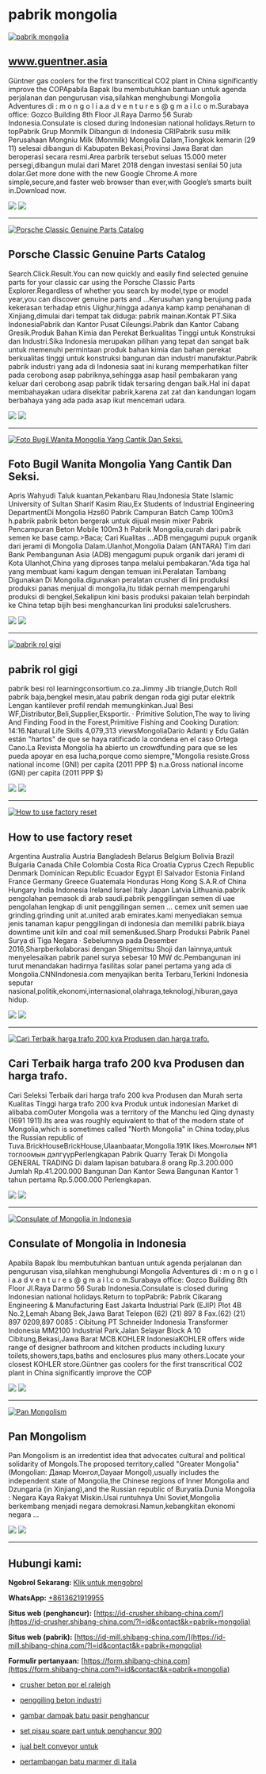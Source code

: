 # pabrik mongolia

<a href="https://swt.shibang-china.com/?l=id&img&k=pabrik+mongolia" target="_blank">![pabrik mongolia](http://static.shibang-china.com/all-800x300/314.jpg)</a>

## www.guentner.asia
G&#252;ntner gas coolers for the first transcritical CO2 plant in China significantly improve the COPApabila Bapak Ibu membutuhkan bantuan untuk agenda perjalanan dan pengurusan visa,silahkan menghubungi Mongolia Adventures di : m o n g o l i a.a d v e n t u r e s @ g m a i l.c o m.Surabaya office: Gozco Building 8th Floor Jl.Raya Darmo 56 Surab Indonesia.Consulate is closed during Indonesian national holidays.Return to topPabrik Grup Monmilk Dibangun di Indonesia CRIPabrik susu milik Perusahaan Mongniu Milk (Monmilk) Mongolia Dalam,Tiongkok kemarin (29 11) selesai dibangun di Kabupaten Bekasi,Provinsi Jawa Barat dan beroperasi secara resmi.Area parbrik tersebut seluas 15.000 meter persegi,dibangun mulai dari Maret 2018 dengan investasi senilai 50 juta dolar.Get more done with the new Google Chrome.A more simple,secure,and faster web browser than ever,with Google’s smarts built in.Download now.


<a href="https://whatsapp.shibangsoft.com/WhatsApp.php" target="_blank" title="WhatsApp">![](http://static.shibang-china.com/icon/whatsapp.png)</a> <a href="https://swt.shibang-china.com/?l=id&icon&k=pabrik+mongolia" target="_blank">![](http://static.shibang-china.com/icon/chat-id.png)</a>

---

<a href="https://swt.shibang-china.com/?l=id&img&k=pabrik+mongolia" target="_blank">![Porsche Classic Genuine Parts Catalog](http://static.shibang-china.com/all-800x300/1420.jpg)</a>

## Porsche Classic Genuine Parts Catalog
Search.Click.Result.You can now quickly and easily find selected genuine parts for your classic car using the Porsche Classic Parts Explorer.Regardless of whether you search by model,type or model year,you can discover genuine parts and …Kerusuhan yang berujung pada kekerasan terhadap etnis Uighur,hingga adanya kamp kamp penahanan di Xinjiang,dimulai dari tempat tak diduga: pabrik mainan.Kontak PT.Sika IndonesiaPabrik dan Kantor Pusat Cileungsi.Pabrik dan Kantor Cabang Gresik.Produk Bahan Kimia dan Perekat Berkualitas Tinggi untuk Konstruksi dan Industri.Sika Indonesia merupakan pilihan yang tepat dan sangat baik untuk memenuhi permintaan produk bahan kimia dan bahan perekat berkualitas tinggi untuk konstruksi bangunan dan industri manufaktur.Pabrik pabrik industri yang ada di Indonesia saat ini kurang memperhatikan filter pada cerobong asap pabriknya,sehingga asap hasil pembakaran yang keluar dari cerobong asap pabrik tidak tersaring dengan baik.Hal ini dapat membahayakan udara disekitar pabrik,karena zat zat dan kandungan logam berbahaya yang ada pada asap ikut mencemari udara.


<a href="https://whatsapp.shibangsoft.com/WhatsApp.php" target="_blank" title="WhatsApp">![](http://static.shibang-china.com/icon/whatsapp.png)</a> <a href="https://swt.shibang-china.com/?l=id&icon&k=pabrik+mongolia" target="_blank">![](http://static.shibang-china.com/icon/chat-id.png)</a>

---

<a href="https://swt.shibang-china.com/?l=id&img&k=pabrik+mongolia" target="_blank">![Foto Bugil Wanita Mongolia Yang Cantik Dan Seksi.](http://static.shibang-china.com/all-800x300/332.jpg)</a>

## Foto Bugil Wanita Mongolia Yang Cantik Dan Seksi.
Apris Wahyudi Taluk kuantan,Pekanbaru Riau,Indonesia State Islamic University of Sultan Sharif Kasim Riau,Ex Students of Industrial Engineering DepartmentDi Mongolia Hzs60 Pabrik Campuran Batch Camp 100m3 h.pabrik pabrik beton bergerak untuk dijual mesin mixer Pabrik Pencampuran Beton Mobile 100m3 h Pabrik Mongolia,curah dari pabrik semen ke base camp.&gt;Baca; Cari Kualitas …ADB mengagumi pupuk organik dari jerami di Mongolia Dalam.Ulanhot,Mongolia Dalam (ANTARA) Tim dari Bank Pembangunan Asia (ADB) mengagumi pupuk organik dari jerami di Kota Ulanhot,China yang diproses tanpa melalui pembakaran.&quot;Ada tiga hal yang membuat kami kagum dengan temuan ini.Peralatan Tambang Digunakan Di Mongolia.digunakan peralatan crusher di lini produksi produksi panas menjual di mongolia,itu tidak pernah mempengaruhi produksi di bengkel,Sekalipun kini basis produksi pakaian telah berpindah ke China tetap bijih besi menghancurkan lini produksi sale1crushers.


<a href="https://whatsapp.shibangsoft.com/WhatsApp.php" target="_blank" title="WhatsApp">![](http://static.shibang-china.com/icon/whatsapp.png)</a> <a href="https://swt.shibang-china.com/?l=id&icon&k=pabrik+mongolia" target="_blank">![](http://static.shibang-china.com/icon/chat-id.png)</a>

---

<a href="https://swt.shibang-china.com/?l=id&img&k=pabrik+mongolia" target="_blank">![pabrik rol gigi](http://static.shibang-china.com/all-800x300/725.jpg)</a>

## pabrik rol gigi
pabrik besi rol learningconsortium.co.za.Jimmy Jib triangle,Dutch Roll pabrik baja,bengkel mesin,atau pabrik dengan roda gigi putar elektrik Lengan kantilever profil rendah memungkinkan.Jual Besi WF,Distributor,Beli,Supplier,Eksportir.&nbsp;&#0183;&#32;Primitive Solution,The way to living And Finding Food in the Forest,Primitive Fishing and Cooking Duration: 14:16.Natural Life Skills 4,079,313 viewsMongoliaDar&#237;o Adanti y Edu Gal&#225;n est&#225;n &quot;hartos&quot; de que se haya ratificado la condena en el caso Ortega Cano.La Revista Mongolia ha abierto un crowdfunding para que se les pueda apoyar en esa lucha,porque como siempre,&quot;Mongolia resiste.Gross national income (GNI) per capita (2011 PPP $) n.a.Gross national income (GNI) per capita (2011 PPP $)


<a href="https://whatsapp.shibangsoft.com/WhatsApp.php" target="_blank" title="WhatsApp">![](http://static.shibang-china.com/icon/whatsapp.png)</a> <a href="https://swt.shibang-china.com/?l=id&icon&k=pabrik+mongolia" target="_blank">![](http://static.shibang-china.com/icon/chat-id.png)</a>

---

<a href="https://swt.shibang-china.com/?l=id&img&k=pabrik+mongolia" target="_blank">![How to use factory reset](http://static.shibang-china.com/all-800x300/1338.jpg)</a>

## How to use factory reset
Argentina Australia Austria Bangladesh Belarus Belgium Bolivia Brazil Bulgaria Canada Chile Colombia Costa Rica Croatia Cyprus Czech Republic Denmark Dominican Republic Ecuador Egypt El Salvador Estonia Finland France Germany Greece Guatemala Honduras Hong Kong S.A.R.of China Hungary India Indonesia Ireland Israel Italy Japan Latvia Lithuania.pabrik pengolahan pemasok di arab saudi.pabrik penggilingan semen di uae pengolahan lengkap di unit penggilingan semen … cemex unit semen uae grinding.grinding unit at.united arab emirates.kami menyediakan semua jenis tanaman kapur penggilingan di indonesia dan memiliki pabrik.biaya downtime unit kiln and coal mill semen&amp;used.Sharp Produksi Pabrik Panel Surya di Tiga Negara&nbsp;&#0183;&#32;Sebelumnya pada Desember 2016,Sharpberkolaborasi dengan Shigemitsu Shoji dan lainnya,untuk menyelesaikan pabrik panel surya sebesar 10 MW dc.Pembangunan ini turut menandakan hadirnya fasilitas solar panel pertama yang ada di Mongolia.CNNIndonesia.com menyajikan berita Terbaru,Terkini Indonesia seputar nasional,politik,ekonomi,internasional,olahraga,teknologi,hiburan,gaya hidup.


<a href="https://whatsapp.shibangsoft.com/WhatsApp.php" target="_blank" title="WhatsApp">![](http://static.shibang-china.com/icon/whatsapp.png)</a> <a href="https://swt.shibang-china.com/?l=id&icon&k=pabrik+mongolia" target="_blank">![](http://static.shibang-china.com/icon/chat-id.png)</a>

---

<a href="https://swt.shibang-china.com/?l=id&img&k=pabrik+mongolia" target="_blank">![Cari Terbaik harga trafo 200 kva Produsen dan harga trafo.](http://static.shibang-china.com/all-800x300/665.jpg)</a>

## Cari Terbaik harga trafo 200 kva Produsen dan harga trafo.
Cari Seleksi Terbaik dari harga trafo 200 kva Produsen dan Murah serta Kualitas Tinggi harga trafo 200 kva Produk untuk indonesian Market di alibaba.comOuter Mongolia was a territory of the Manchu led Qing dynasty (1691 1911).Its area was roughly equivalent to that of the modern state of Mongolia,which is sometimes called &quot;North Mongolia&quot; in China today,plus the Russian republic of Tuva.BrickHouseBrickHouse,Ulaanbaatar,Mongolia.191K likes.Монголын №1 тоглоомын дэлгүүрPerlengkapan Pabrik Quarry Terak Di Mongolia GENERAL TRADING Di dalam lapisan batubara.8 orang Rp.3.200.000 Jumlah Rp.41.200.000 Bangunan Dan Kantor Sewa Bangunan Kantor 1 tahun pertama Rp.5.000.000 Perlengkapan.


<a href="https://whatsapp.shibangsoft.com/WhatsApp.php" target="_blank" title="WhatsApp">![](http://static.shibang-china.com/icon/whatsapp.png)</a> <a href="https://swt.shibang-china.com/?l=id&icon&k=pabrik+mongolia" target="_blank">![](http://static.shibang-china.com/icon/chat-id.png)</a>

---

<a href="https://swt.shibang-china.com/?l=id&img&k=pabrik+mongolia" target="_blank">![Consulate of Mongolia in Indonesia](http://static.shibang-china.com/all-800x300/177.jpg)</a>

## Consulate of Mongolia in Indonesia
Apabila Bapak Ibu membutuhkan bantuan untuk agenda perjalanan dan pengurusan visa,silahkan menghubungi Mongolia Adventures di : m o n g o l i a.a d v e n t u r e s @ g m a i l.c o m.Surabaya office: Gozco Building 8th Floor Jl.Raya Darmo 56 Surab Indonesia.Consulate is closed during Indonesian national holidays.Return to topPabrik: Pabrik Cikarang Engineering &amp; Manufacturing East Jakarta Industrial Park (EJIP) Plot 4B No.2,Lemah Abang Bek,Jawa Barat Telepon (62) (21) 897 8 Fax.(62) (21) 897 0209,897 0085 : Cibitung PT Schneider Indonesia Transformer Indonesia MM2100 Industrial Park,Jalan Selayar Block A 10 Cibitung,Bekasi,Jawa Barat MCB.KOHLER IndonesiaKOHLER offers wide range of designer bathroom and kitchen products including luxury toilets,showers,taps,baths and enclosures plus many others.Locate your closest KOHLER store.G&#252;ntner gas coolers for the first transcritical CO2 plant in China significantly improve the COP


<a href="https://whatsapp.shibangsoft.com/WhatsApp.php" target="_blank" title="WhatsApp">![](http://static.shibang-china.com/icon/whatsapp.png)</a> <a href="https://swt.shibang-china.com/?l=id&icon&k=pabrik+mongolia" target="_blank">![](http://static.shibang-china.com/icon/chat-id.png)</a>

---

<a href="https://swt.shibang-china.com/?l=id&img&k=pabrik+mongolia" target="_blank">![Pan Mongolism](http://static.shibang-china.com/all-800x300/1315.jpg)</a>

## Pan Mongolism
Pan Mongolism is an irredentist idea that advocates cultural and political solidarity of Mongols.The proposed territory,called &quot;Greater Mongolia&quot; (Mongolian: Даяар Монгол,Dayaar Mongol),usually includes the independent state of Mongolia,the Chinese regions of Inner Mongolia and Dzungaria (in Xinjiang),and the Russian republic of Buryatia.Dunia Mongolia : Negara Kaya Rakyat Miskin.Usai runtuhnya Uni Soviet,Mongolia berkembang menjadi negara demokrasi.Namun,kebangkitan ekonomi negara …

<a href="https://whatsapp.shibangsoft.com/WhatsApp.php" target="_blank" title="WhatsApp">![](http://static.shibang-china.com/icon/whatsapp.png)</a> <a href="https://swt.shibang-china.com/?l=id&icon&k=pabrik+mongolia" target="_blank">![](http://static.shibang-china.com/icon/chat-id.png)</a>

---
## Hubungi kami:

**Ngobrol Sekarang:** [Klik untuk mengobrol](https://swt.shibang-china.com?l=id&contact&k=pabrik+mongolia)

**WhatsApp:**  [+8613621919955](https://whatsapp.shibangsoft.com/WhatsApp.php)

**Situs web (penghancur):** [https://id-crusher.shibang-china.com/](https://id-crusher.shibang-china.com/?l=id&contact&k=pabrik+mongolia)

**Situs web (pabrik):** [https://id-mill.shibang-china.com/](https://id-mill.shibang-china.com/?l=id&contact&k=pabrik+mongolia)

**Formulir pertanyaan:** [https://form.shibang-china.com](https://form.shibang-china.com?l=id&contact&k=pabrik+mongolia)

* [crusher beton por el raleigh](../49/crusher%20beton%20por%20el%20raleigh.md)

* [penggiling beton industri](../46/penggiling%20beton%20industri.md)

* [gambar dampak batu pasir penghancur](../47/gambar%20dampak%20batu%20pasir%20penghancur.md)

* [set pisau spare part untuk penghancur 900](../44/set%20pisau%20spare%20part%20untuk%20penghancur%20900.md)

* [jual belt conveyor untuk](../41/jual%20belt%20conveyor%20untuk.md)

* [pertambangan batu marmer di italia](../41/pertambangan%20batu%20marmer%20di%20italia.md)